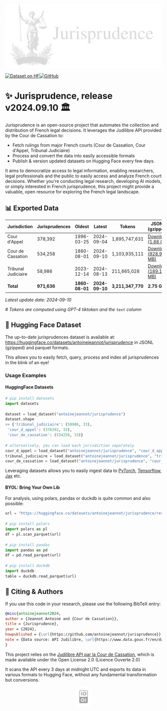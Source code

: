 <p align="center"><img src="https://raw.githubusercontent.com/antoinejeannot/jurisprudence/artefacts/jurisprudence.svg" width=650></p>

[![Dataset on HF](https://huggingface.co/datasets/huggingface/badges/resolve/main/dataset-on-hf-md-dark.svg)](https://huggingface.co/datasets/antoinejeannot/jurisprudence)[![GitHub](https://img.shields.io/badge/github-%23121011.svg?style=for-the-badge&logo=github&logoColor=white)](https://github.com/antoinejeannot/jurisprudence)

# ✨ Jurisprudence, release v2024.09.10 🏛️

Jurisprudence is an open-source project that automates the collection and distribution of French legal decisions. It leverages the Judilibre API provided by the Cour de Cassation to:

- Fetch rulings from major French courts (Cour de Cassation, Cour d'Appel, Tribunal Judiciaire)
- Process and convert the data into easily accessible formats
- Publish & version updated datasets on Hugging Face every few days.

It aims to democratize access to legal information, enabling researchers, legal professionals and the public to easily access and analyze French court decisions.
Whether you're conducting legal research, developing AI models, or simply interested in French jurisprudence, this project might provide a valuable, open resource for exploring the French legal landscape.

## 📊 Exported Data

| Jurisdiction | Jurisprudences | Oldest | Latest | Tokens | JSONL (gzipped) | Parquet |
|--------------|----------------|--------|--------|--------|-----------------|---------|
| Cour d'Appel | 378,392 | 1996-03-25 | 2024-09-04 | 1,895,747,631 | [Download (1.66 GB)](https://huggingface.co/datasets/antoinejeannot/jurisprudence/resolve/main/cour_d_appel.jsonl.gz?download=true) | [Download (2.77 GB)](https://huggingface.co/datasets/antoinejeannot/jurisprudence/resolve/main/cour_d_appel.parquet?download=true) |
| Cour de Cassation | 534,258 | 1860-08-01 | 2024-09-10 | 1,103,935,111 | [Download (928.92 MB)](https://huggingface.co/datasets/antoinejeannot/jurisprudence/resolve/main/cour_de_cassation.jsonl.gz?download=true) | [Download (1.57 GB)](https://huggingface.co/datasets/antoinejeannot/jurisprudence/resolve/main/cour_de_cassation.parquet?download=true) |
| Tribunal Judiciaire | 58,986 | 2023-12-14 | 2024-08-13 | 211,665,028 | [Download (189.16 MB)](https://huggingface.co/datasets/antoinejeannot/jurisprudence/resolve/main/tribunal_judiciaire.jsonl.gz?download=true) | [Download (315.38 MB)](https://huggingface.co/datasets/antoinejeannot/jurisprudence/resolve/main/tribunal_judiciaire.parquet?download=true) |
| **Total** | **971,636** | **1860-08-01** | **2024-09-10** | **3,211,347,770** | **2.75 GB** | **4.65 GB** |

<i>Latest update date: 2024-09-10</i>

<i># Tokens are computed using GPT-4 tiktoken and the `text` column</i>

## 🤗 Hugging Face Dataset

The up-to-date jurisprudences dataset is available at: https://huggingface.co/datasets/antoinejeannot/jurisprudence in JSONL (gzipped) and parquet formats.

This allows you to easily fetch, query, process and index all jurisprudences in the blink of an eye!

### Usage Examples
#### HuggingFace Datasets
```python
# pip install datasets
import datasets

dataset = load_dataset("antoinejeannot/jurisprudence")
dataset.shape
>> {'tribunal_judiciaire': (58986, 33),
 'cour_d_appel': (378392, 33),
 'cour_de_cassation': (534258, 33)}

# alternatively, you can load each jurisdiction separately
cour_d_appel = load_dataset("antoinejeannot/jurisprudence", "cour_d_appel")
tribunal_judiciaire = load_dataset("antoinejeannot/jurisprudence", "tribunal_judiciaire")
cour_de_cassation = load_dataset("antoinejeannot/jurisprudence", "cour_de_cassation") 
```

Leveraging datasets allows you to easily ingest data to [PyTorch](https://huggingface.co/docs/datasets/use_with_pytorch), [Tensorflow](https://huggingface.co/docs/datasets/use_with_tensorflow), [Jax](https://huggingface.co/docs/datasets/use_with_jax) etc.

#### BYOL: Bring Your Own Lib
For analysis, using polars, pandas or duckdb is quite common and also possible:
```python
url = "https://huggingface.co/datasets/antoinejeannot/jurisprudence/resolve/main/cour_de_cassation.parquet"  # or tribunal_judiciaire.parquet, cour_d_appel.parquet

# pip install polars
import polars as pl
df = pl.scan_parquet(url)

# pip install pandas
import pandas as pd
df = pd.read_parquet(url)

# pip install duckdb
import duckdb
table = duckdb.read_parquet(url)
```


## 🪪 Citing & Authors

If you use this code in your research, please use the following BibTeX entry:
```bibtex
@misc{antoinejeannot2024,
author = {Jeannot Antoine and {Cour de Cassation}},
title = {Jurisprudence},
year = {2024},
howpublished = {\url{https://github.com/antoinejeannot/jurisprudence}},
note = {Data source: API Judilibre, \url{https://www.data.gouv.fr/en/datasets/api-judilibre/}}
}
```

This project relies on the [Judilibre API par la Cour de Cassation](https://www.data.gouv.fr/en/datasets/api-judilibre/), which is made available under the Open License 2.0 (Licence Ouverte 2.0)

It scans the API every 3 days at midnight UTC and exports its data in various formats to Hugging Face, without any fundamental transformation but conversions.

<p align="center"><a href="https://www.etalab.gouv.fr/licence-ouverte-open-licence/"><img src="https://raw.githubusercontent.com/antoinejeannot/jurisprudence/artefacts/license.png" width=50 alt="license ouverte / open license"></a></p>